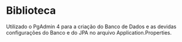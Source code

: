 # Biblioteca
Utilizado o PgAdmin 4 para a criação do Banco de Dados e as devidas configurações do Banco e do JPA no arquivo Application.Properties.
